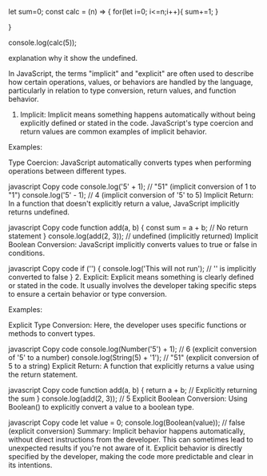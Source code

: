 let sum=0;
const calc = (n) => {
    for(let i=0; i<=n;i++){
        sum+=1;
    }

}

console.log(calc(5));

explanation why it show the undefined.

In JavaScript, the terms "implicit" and "explicit" are often used to describe how certain operations, values, or behaviors are handled by the language, particularly in relation to type conversion, return values, and function behavior.

1. Implicit:
Implicit means something happens automatically without being explicitly defined or stated in the code. JavaScript's type coercion and return values are common examples of implicit behavior.

Examples:

Type Coercion:
JavaScript automatically converts types when performing operations between different types.

javascript
Copy code
console.log('5' + 1); // "51" (implicit conversion of 1 to "1")
console.log('5' - 1); // 4 (implicit conversion of '5' to 5)
Implicit Return:
In a function that doesn't explicitly return a value, JavaScript implicitly returns undefined.

javascript
Copy code
function add(a, b) {
    const sum = a + b;  // No return statement
}
console.log(add(2, 3)); // undefined (implicitly returned)
Implicit Boolean Conversion:
JavaScript implicitly converts values to true or false in conditions.

javascript
Copy code
if ('') {
    console.log('This will not run');  // '' is implicitly converted to false
}
2. Explicit:
Explicit means something is clearly defined or stated in the code. It usually involves the developer taking specific steps to ensure a certain behavior or type conversion.

Examples:

Explicit Type Conversion:
Here, the developer uses specific functions or methods to convert types.

javascript
Copy code
console.log(Number('5') + 1); // 6 (explicit conversion of '5' to a number)
console.log(String(5) + '1'); // "51" (explicit conversion of 5 to a string)
Explicit Return:
A function that explicitly returns a value using the return statement.

javascript
Copy code
function add(a, b) {
    return a + b;  // Explicitly returning the sum
}
console.log(add(2, 3)); // 5
Explicit Boolean Conversion:
Using Boolean() to explicitly convert a value to a boolean type.

javascript
Copy code
let value = 0;
console.log(Boolean(value));  // false (explicit conversion)
Summary:
Implicit behavior happens automatically, without direct instructions from the developer. This can sometimes lead to unexpected results if you're not aware of it.
Explicit behavior is directly specified by the developer, making the code more predictable and clear in its intentions.